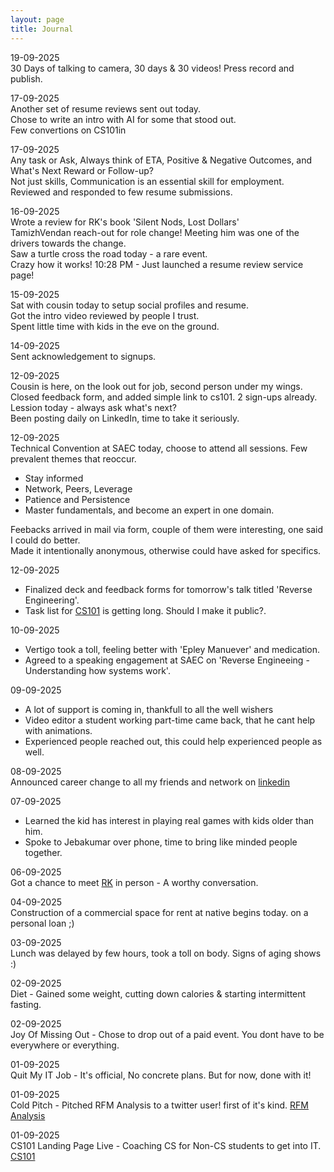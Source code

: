 ```yaml
---
layout: page
title: Journal
---
```


19-09-2025<br>
30 Days of talking to camera, 30 days & 30 videos! Press record and publish.

17-09-2025<br>
Another set of resume reviews sent out today. <br>
Chose to write an intro with AI for some that stood out. <br>
Few convertions on CS101in

17-09-2025<br>
Any task or Ask, Always think of ETA, Positive & Negative Outcomes, and What's Next Reward or Follow-up? <br>
Not just skills, Communication is an essential skill for employment.
Reviewed and responded to few resume submissions.

16-09-2025<br>
Wrote a review for RK's book 'Silent Nods, Lost Dollars'<br>
TamizhVendan reach-out for role change! Meeting him was one of the drivers towards the change. <br>
Saw a turtle cross the road today - a rare event. <br>
Crazy how it works! 10:28 PM - Just launched a resume review service page!

15-09-2025<br>
Sat with cousin today to setup social profiles and resume.<br>
Got the intro video reviewed by people I trust. <br>
Spent little time with kids in the eve on the ground.

14-09-2025<br>
Sent acknowledgement to signups.

12-09-2025<br>
Cousin is here, on the look out for job, second person under my wings. <br>
Closed feedback form, and added simple link to cs101. 2 sign-ups already. <br>
Lession today - always ask what's next? <br>
Been posting daily on LinkedIn, time to take it seriously.

12-09-2025<br>
Technical Convention at SAEC today, choose to attend all sessions. Few prevalent themes that reoccur.
- Stay informed
- Network, Peers, Leverage
- Patience and Persistence
- Master fundamentals, and become an expert in one domain.

Feebacks arrived in mail via form, couple of them were interesting, one said I could do better. <br>
Made it intentionally anonymous, otherwise could have asked for specifics.

12-09-2025<br>
- Finalized deck and feedback forms for tomorrow's talk titled 'Reverse Engineering'.
- Task list for [CS101](https://cs101.in/) is getting long. Should I make it public?.

10-09-2025<br>
- Vertigo took a toll, feeling better with 'Epley Manuever' and medication.
- Agreed to a speaking engagement at SAEC on 'Reverse Engineeing - Understanding how systems work'.

09-09-2025<br>
- A lot of support is coming in, thankfull to all the well wishers
- Video editor a student working part-time came back, that he cant help with animations.
- Experienced people reached out, this could help experienced people as well.

08-09-2025<br>
Announced career change to all my friends and network on [linkedin](https://www.linkedin.com/posts/vallarasus_career-update-after-15-years-in-software-activity-7370681613648769024-9J6Y)

07-09-2025<br>
- Learned the kid has interest in playing real games with kids older than him.
- Spoke to Jebakumar over phone, time to bring like minded people together.

06-09-2025<br>
Got a chance to meet [RK](/author-radhakrishnan) in person - A worthy conversation.

04-09-2025<br>
Construction of a commercial space for rent at native begins today. on a personal loan ;)

03-09-2025<br>
Lunch was delayed by few hours, took a toll on body. Signs of aging shows :)

02-09-2025<br>
Diet - Gained some weight, cutting down calories & starting intermittent fasting.

02-09-2025<br>
Joy Of Missing Out - Chose to drop out of a paid event. You dont have to be everywhere or everything.

01-09-2025<br>
Quit My IT Job - It's official, No concrete plans. But for now, done with it!

01-09-2025<br>
Cold Pitch - Pitched RFM Analysis to a twitter user! first of it's kind. [RFM Analysis](https://vallarasu.in/r/rfm-analysis)

01-09-2025<br>
CS101 Landing Page Live - Coaching CS for Non-CS students to get into IT. [CS101](https://cs101.in/)